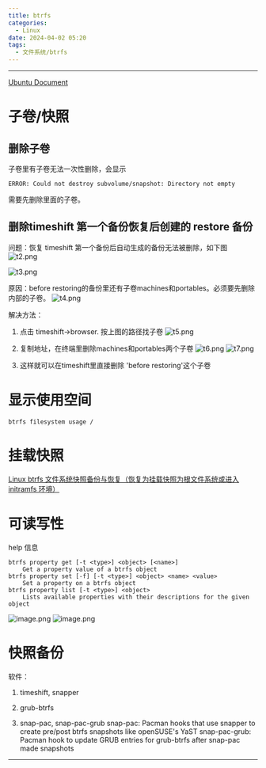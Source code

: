 ```yaml
---
title: btrfs
categories:
  - Linux
date: 2024-04-02 05:20
tags:
  - 文件系统/btrfs
---
```


---

[Ubuntu Document](https://help.ubuntu.com/community/btrfs)
# 子卷/快照
## 删除子卷
子卷里有子卷无法一次性删除，会显示
```shell
ERROR: Could not destroy subvolume/snapshot: Directory not empty
```
需要先删除里面的子卷。
## 删除timeshift 第一个备份恢复后创建的 restore 备份

问题：恢复 timeshift 第一个备份后自动生成的备份无法被删除，如下图
![t2.png](https://illyber-images.oss-cn-chengdu.aliyuncs.com/t2.png)

![t3.png](https://illyber-images.oss-cn-chengdu.aliyuncs.com/t3.png)


原因：before restoring的备份里还有子卷machines和portables。必须要先删除内部的子卷。
![t4.png](https://illyber-images.oss-cn-chengdu.aliyuncs.com/t4.png)

解决方法：
1. 点击 timeshift->browser. 按上图的路径找子卷
![t5.png](https://illyber-images.oss-cn-chengdu.aliyuncs.com/t5.png)

2. 复制地址，在终端里删除machines和portables两个子卷
![t6.png](https://illyber-images.oss-cn-chengdu.aliyuncs.com/t6.png)
![t7.png](https://illyber-images.oss-cn-chengdu.aliyuncs.com/t7.png)

3. 这样就可以在timeshift里直接删除 'before restoring'这个子卷

# 显示使用空间
```shell
btrfs filesystem usage /
```
# 挂载快照
[Linux btrfs 文件系统快照备份与恢复（恢复为挂载快照为根文件系统或进入 initramfs 环境）](https://www.learndiary.com/2021/11/btrfs-snapshot-restore/)

# 可读写性
help 信息
```shell
btrfs property get [-t <type>] <object> [<name>]
    Get a property value of a btrfs object
btrfs property set [-f] [-t <type>] <object> <name> <value>
    Set a property on a btrfs object
btrfs property list [-t <type>] <object>
    Lists available properties with their descriptions for the given object
```
![image.png](https://illyber-images.oss-cn-chengdu.aliyuncs.com/202311221559934.png)
![image.png](https://illyber-images.oss-cn-chengdu.aliyuncs.com/202311221602960.png)

# 快照备份
软件：
1. timeshift, snapper
2. grub-btrfs

3. snap-pac, snap-pac-grub
snap-pac: Pacman hooks that use snapper to create pre/post btrfs snapshots like openSUSE's YaST
snap-pac-grub: Pacman hook to update GRUB entries for grub-btrfs after snap-pac made snapshots




---
